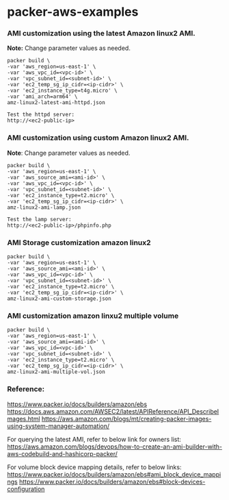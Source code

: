 # packer-aws-examples

### AMI customization using the latest Amazon linux2 AMI. 
**Note:** Change parameter values as needed.
```
packer build \
-var 'aws_region=us-east-1' \
-var 'aws_vpc_id=<vpc-id>' \
-var 'vpc_subnet_id=<subnet-id>' \
-var 'ec2_temp_sg_ip_cidr=<ip-cidr>' \
-var 'ec2_instance_type=t4g.micro' \
-var 'ami_arch=arm64' \
amz-linux2-latest-ami-httpd.json

Test the httpd server:
http://<ec2-public-ip>
```

### AMI customization using custom Amazon linux2 AMI. 
**Note**: Change parameter values as needed.
```
packer build \
-var 'aws_region=us-east-1' \
-var 'aws_source_ami=<ami-id>' \
-var 'aws_vpc_id=<vpc-id>' \
-var 'vpc_subnet_id=<subnet-id>' \
-var 'ec2_instance_type=t2.micro' \
-var 'ec2_temp_sg_ip_cidr=<ip-cidr>' \
amz-linux2-ami-lamp.json

Test the lamp server:
http://<ec2-public-ip>/phpinfo.php
```

### AMI Storage customization amazon linux2
```
packer build \
-var 'aws_region=us-east-1' \
-var 'aws_source_ami=<ami-id>' \
-var 'aws_vpc_id=<vpc-id>' \
-var 'vpc_subnet_id=<subnet-id>' \
-var 'ec2_instance_type=t2.micro' \
-var 'ec2_temp_sg_ip_cidr=<ip-cidr>' \
amz-linux2-ami-custom-storage.json
```

### AMI customization amazon linxu2 multiple volume
```
packer build \
-var 'aws_region=us-east-1' \
-var 'aws_source_ami=<ami-id>' \
-var 'aws_vpc_id=<vpc-id>' \
-var 'vpc_subnet_id=<subnet-id>' \
-var 'ec2_instance_type=t2.micro' \
-var 'ec2_temp_sg_ip_cidr=<ip-cidr>' \
amz-linux2-ami-multiple-vol.json
```

### Reference:

https://www.packer.io/docs/builders/amazon/ebs
https://docs.aws.amazon.com/AWSEC2/latest/APIReference/API_DescribeImages.html
https://aws.amazon.com/blogs/mt/creating-packer-images-using-system-manager-automation/

For querying the latest AMI, refer to below link for owners list:
https://aws.amazon.com/blogs/devops/how-to-create-an-ami-builder-with-aws-codebuild-and-hashicorp-packer/

For volume block device mapping details, refer to below links:
https://www.packer.io/docs/builders/amazon/ebs#ami_block_device_mappings
https://www.packer.io/docs/builders/amazon/ebs#block-devices-configuration

